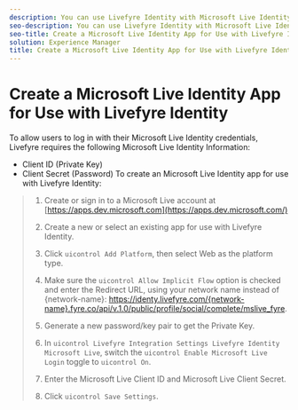 ```yaml
---
description: You can use Livefyre Identity with Microsoft Live Identity to allow users to use their Facebook logins to interact Apps on your site.
seo-description: You can use Livefyre Identity with Microsoft Live Identity to allow users to use their Facebook logins to interact Apps on your site.
seo-title: Create a Microsoft Live Identity App for Use with Livefyre Identity
solution: Experience Manager
title: Create a Microsoft Live Identity App for Use with Livefyre Identity
---
```


# Create a Microsoft Live Identity App for Use with Livefyre Identity

To allow users to log in with their Microsoft Live Identity credentials, Livefyre requires the following Microsoft Live Identity Information:

* Client ID (Private Key)
* Client Secret (Password)
To create an Microsoft Live Identity app for use with Livefyre Identity:

>1. Create or sign in to a Microsoft Live account at [https://apps.dev.microsoft.com](https://apps.dev.microsoft.com/)
>   
>1. Create a new or select an existing app for use with Livefyre Identity.
>   
>1. Click `uicontrol Add Platform`, then select Web as the platform type.
>   
>1. Make sure the `uicontrol Allow Implicit Flow` option is checked and enter the Redirect URL, using your network name instead of {network-name}: https://identy.livefyre.com/{network-name}.fyre.co/api/v.1.0/public/profile/social/complete/mslive_fyre.
>   
>1. Generate a new password/key pair to get the Private Key.
>   
>1. In `uicontrol Livefyre Integration Settings Livefyre Identity Microsoft Live`, switch the `uicontrol Enable Microsoft Live Login` toggle to `uicontrol On`.
>   
>1. Enter the Microsoft Live Client ID and Microsoft Live Client Secret.
>   
>1. Click `uicontrol Save Settings`.
>   
>   
